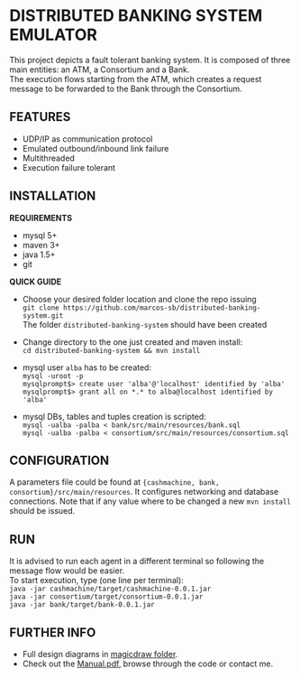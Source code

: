 DISTRIBUTED BANKING SYSTEM EMULATOR
===================================
This project depicts a fault tolerant banking system. It is composed of three main entities: an ATM, a Consortium and a Bank.  
The execution flows starting from the ATM, which creates a request message to be forwarded to the Bank through the Consortium.  


FEATURES
--------
* UDP/IP as communication protocol
* Emulated outbound/inbound link failure
* Multithreaded
* Execution failure tolerant


INSTALLATION
------------
__REQUIREMENTS__
* mysql 5+
* maven 3+
* java 1.5+
* git

__QUICK GUIDE__
* Choose your desired folder location and clone the repo issuing  
`git clone https://github.com/marcos-sb/distributed-banking-system.git`  
The folder `distributed-banking-system` should have been created  

* Change directory to the one just created and maven install:  
`cd distributed-banking-system && mvn install`  

* mysql user `alba` has to be created:  
`mysql -uroot -p`  
`mysqlprompt$> create user 'alba'@'localhost' identified by 'alba'`  
`mysqlprompt$> grant all on *.* to alba@localhost identified by 'alba'`  

* mysql DBs, tables and tuples creation is scripted:  
`mysql -ualba -palba < bank/src/main/resources/bank.sql`  
`mysql -ualba -palba < consortium/src/main/resources/consortium.sql`


CONFIGURATION
-------------
A parameters file could be found at `{cashmachine, bank, consortium}/src/main/resources`. It configures networking and database connections. Note that if any value where to be changed a new `mvn install` should be issued.


RUN
---
It is advised to run each agent in a different terminal so following the message flow would be easier.  
To start execution, type (one line per terminal):  
`java -jar cashmachine/target/cashmachine-0.0.1.jar`  
`java -jar consortium/target/consortium-0.0.1.jar`  
`java -jar bank/target/bank-0.0.1.jar`


FURTHER INFO
------------
* Full design diagrams in [magicdraw folder](https://github.com/marcos-sb/distributed-banking-system/tree/master/magicdraw).
* Check out the [Manual.pdf](https://docs.google.com/file/d/0B2lmVzXW-C5UY2EzaDRKUUh3Ujg/edit?usp=sharing), browse through the code or contact me.
